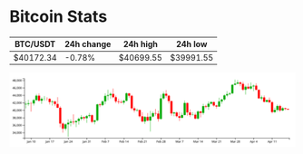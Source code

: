 # Bitcoin Stats

BTC/USDT|24h change|24h high|24h low|
|---|---|---|---|
|$40172.34|-0.78%|$40699.55|$39991.55|

<img src="./chart.svg">
